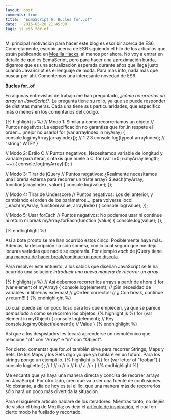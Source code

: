 ```yaml
---
layout: post
comments: true
title:  "EcmaScript 6: Bucles for..of"
date:   2015-05-28 21:45:00
tags: js es6 for-of
---
```

Mi principal motivación para hacer este blog es escribir acerca de ES6. Concretamente, escribir acerca de ES6 siguiendo el hilo de los artículos que están publicando en [Mozilla Hacks][mozilla_hacks], al menos por ahora. No voy a entrar en detalle de qué es EcmaScript, pero para hacer una aproximación burda, digamos que es una actualización esperada durante años que llega justo cuando JavaScript es el lenguaje de moda. Para más info, nada más que buscar por ahí. Comentemos una interesante novedad de ES6.

**Bucles for..of**

En algunas entrevistas de trabajo me han preguntado, *¿cómo recorrerías un array en JavaScript?*. La pregunta tiene su rollo, ya que se puede responder de distintas maneras. Cada una tiene sus particularidades, que especifico más o menos en los comentarios del código.

{% highlight js %}
// Modo 1: Similar a como recorreríamos un objeto
// Puntos negativos: La especificación no garantiza que for..in respete el orden... ¡mejor no usarlo!
for (var arrayIndex in myAray) {
    console.log(myArray[arrayIndex]); // 1 2 3
    console.log(typeof arrayIndex); // "string" WTF?
}

// Modo 2: Estilo C
// Puntos negativos: Necesitamos variable de longitud y variable para iterar, sintaxis que huele a C.
for (var i=0; i<myArray.length; i++) {
    console.log(myArray[i]);
}

// Modo 3: Tirar de jQuery
// Puntos negativos: ¿Realmente necesitamos una librería externa para recorrer un triste array?
$.each(myArray, function(arrayIndex, value) {
    console.log(value);
});

// Modo 4: Tirar de Underscore
// Puntos negativos: Los del anterior, y cambiando el orden de los parámetros... ¡para volverse loco!
_.each(myArray, function(value, arrayIndex) {
    console.log(value);
});

// Modo 5: Usar forEach
// Puntos negativos: No podemos usar ni continue ni return ni break
myArray.forEach(function (value) {
    console.log(value);
});

{% endhighlight %}

Así a bote pronto se me han ocurrido estos cinco. Posiblemente haya más. Además, la descripción ha sido somera, con lo cual seguro que me dejo locuras variadas que nadie se esperaría. Por ejemplo *each* de jQuery tiene [una manera de hacer break/continue un poco díscola][jquery_each].

Para resolver este entuerto, a los sabios que diseñan JavaScript se le ha ocurrido una solución: *introducir una nueva manera de recorrer un array*.

{% highlight js %}
// Así debemos recorrer los arrays a partír de ahora :)
for (var element of myArray) {
   console.log(element); 
   // ¡Sin necesidad de variables ni librerías externas!
   // ¡¡Orden correcto!!
   // ¡¡¡Con break, continue y return!!!
}
{% endhighlight %}

Lo cual puede ser un poco lioso para los que empiecen, ya que se parece *demasiado* a cómo se recorren los objetos:
{% highlight js %}
for (var element in myObject) {
   console.log(element); // Key
   console.log(myObject[element]); // Value
}
{% endhighlight %}

Así que a los despistados les tocará aprenderse un nemotécnico que relacione "of" con "Array" e "in" con "Object".

Por cierto, comentar que for..of también sirve para recorrer Strings, Maps y Sets. De los Maps y los Sets digo yo que ya hablaré en un futuro. Para los strings pongo un ejemplillo.
{% highlight js %}
for (var letter of "foobar") {
   console.log(letter);
   // f
   // o
   // o
   // b
   // a
   // r
}
{% endhighlight %}

Me encanta que ya haya una manera directa y concisa de recorrer arrays en JavaScript. Por otro lado, creo que va a ser una fuente de confusiones. No obstante, a día de hoy es tal el lío, que una manera más de recorrerlos sólo hará un poco más divertida la situación.

Para el siguiente artículo hablaré de los iteradores.  Mientras tanto, no dejéis de visitar el blog de Mozilla; os dejo el [artículo de inspiración][inspiracion], el cual en cierto modo he fusilado y recortado.

[inspiracion]:   https://hacks.mozilla.org/2015/04/es6-in-depth-iterators-and-the-for-of-loop/
[mozilla_hacks]: https://hacks.mozilla.org/
[jquery_each]:   http://stackoverflow.com/a/17162375
